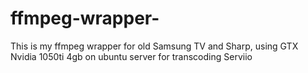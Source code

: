 # ffmpeg-wrapper-
This is my ffmpeg wrapper for old Samsung TV and Sharp, using GTX Nvidia 1050ti 4gb on ubuntu server for transcoding Serviio 
